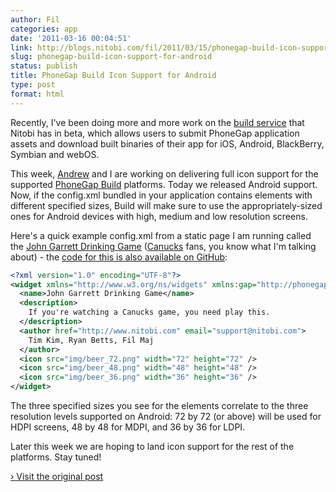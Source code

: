 ```yaml
---
author: Fil
categories: app
date: '2011-03-16 00:04:51'
link: http://blogs.nitobi.com/fil/2011/03/15/phonegap-build-icon-support-for-android/
slug: phonegap-build-icon-support-for-android
status: publish
title: PhoneGap Build Icon Support for Android
type: post
format: html
---
```


Recently, I've been doing more and more work on the [build service](http://build.phonegap.com) that Nitobi has in beta, which allows users to submit PhoneGap application assets and download built binaries of their app for iOS, Android, BlackBerry, Symbian and webOS.

This week, [Andrew](http://blogs.nitobi.com/andrew/) and I are working on delivering full icon support for the supported [PhoneGap Build](http://build.phonegap.com) platforms. Today we released Android support. Now, if the config.xml bundled in your application contains <icon>elements with different specified sizes, Build will make sure to use the appropriately-sized ones for Android devices with high, medium and low resolution screens.</icon>

Here's a quick example config.xml from a static page I am running called the [John Garrett Drinking Game](http://www.johngarrettdrinkinggame.com) ([Canucks](http://canucks.nhl.com) fans, you know what I'm talking about) - the [code for this is also available on GitHub](https://github.com/filmaj/John_Garrett_Drinking_Game):

```xml
<?xml version="1.0" encoding="UTF-8"?>
<widget xmlns="http://www.w3.org/ns/widgets" xmlns:gap="http://phonegap.com/ns/1.0" id="com.nitobi.johngarrett" version="1.0">
  <name>John Garrett Drinking Game</name>
  <description>
    If you're watching a Canucks game, you need play this.
  </description>
  <author href="http://www.nitobi.com" email="support@nitobi.com">
    Tim Kim, Ryan Betts, Fil Maj
  </author>
  <icon src="img/beer_72.png" width="72" height="72" />
  <icon src="img/beer_48.png" width="48" height="48" />
  <icon src="img/beer_36.png" width="36" height="36" />
</widget>
```

The three specified sizes you see for the <icon>elements correlate to the three resolution levels supported on Android: 72 by 72 (or above) will be used for HDPI screens, 48 by 48 for MDPI, and 36 by 36 for LDPI.</icon>

Later this week we are hoping to land icon support for the rest of the platforms. Stay tuned!

[› Visit the original post](http://blogs.nitobi.com/fil/2011/03/15/phonegap-build-icon-support-for-android/)
